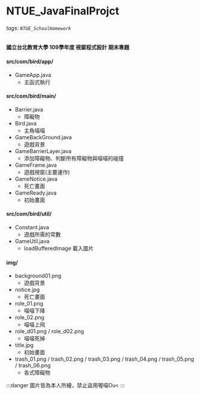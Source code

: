 # NTUE_JavaFinalProjct

###### tags: `NTUE_SchoolHomework`

#### 國立台北教育大學 109學年度 視窗程式設計 期末專題

<!-- #### 改寫自[尚学堂杨老师-java教学-java游戏制作-像素鸟游戏（Flappy Bird）](https://www.bilibili.com/video/BV1oc411h75E?p=1) -->

#### src/com/bird/app/

* GameApp.java
    * 主函式執行

#### src/com/bird/main/

* Barrier.java
    * 障礙物
* Bird.java
    * 主角喵喵
* GameBackGround.java
    * 遊戲背景
* GameBarrierLayer.java
    * 添加障礙物、判斷所有障礙物與喵喵的碰撞
* GameFrame.java
    * 遊戲視窗(主要運作)
* GameNotice.java
    * 死亡畫面
* GameReady.java
    * 初始畫面

#### src/com/bird/util/

* Constant.java
    * 遊戲所需的常數
* GameUtil.java
    * loadBufferedImage 載入圖片

#### img/

* background01.png
    * 遊戲背景
* notice.jpg
    * 死亡畫面
* role_01.png
    * 喵喵下降
* role_02.png
    * 喵喵上飛
* role_d01.png / role_d02.png
    * 喵喵死掉
* title.jpg
    * 初始畫面
* trash_01.png / trash_02.png / trash_03.png / trash_04.png / trash_05.png / trash_06.png
    * 各式障礙物

:::danger
圖片皆為本人所繪，禁止盜用喔喵Ou<
:::
